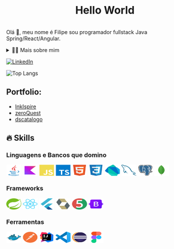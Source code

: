 <!--título-->
<div id="user-content-toc">
  <ul align="center">
    <summary><h1 style="display: inline-block">Hello World</h1></summary>
</div>

<!-- Presentation -->
<p>
  Olá 👋, meu nome é Filipe sou programador fullstack Java Spring/React/Angular.
 
</p>

<!-- Dropdown -->
<details>
  <summary>👨‍💻 Mais sobre mim</summary>

  - 💬 Como um desenvolvedor Full-stack com um ano de experiência, estou preparado para
 desempenhar um papel integral em todas as etapas do desenvolvimento de software.
 Possuo habilidades sólidas tanto na concepção da arquitetura quanto na implementação de
 APIs REST, utilizando o ecossistema Spring e aderindo a princípios como TDD (Test-Driven
 Development), padrões de projeto e boas práticas de mercado, incluindo a documentação de
 APIs.
 Tenho experiência na criação de interfaces web complexas e responsivas utilizando React,
 bem como no consumo de APIs, implementação de autenticação e aderência rigorosa aos
 designer systems. Além disso, possuo capacidade para manter e implementar novas
 funcionalidades em sistemas legados desenvolvidos com Servlet, JSP e JSF.
</details>

<!-- Links -->
[![LinkedIn](https://img.shields.io/badge/LinkedIn-0077B5?style=for-the-badge&logo=linkedin&logoColor=white)](https://www.linkedin.com/in/filipehlima/)


<!-- GithubStats -->
![Top Langs](https://github-readme-stats.vercel.app/api/top-langs/?username=fh3mrique&hide=javascript,html)

<!-- Portfolio -->
## Portfolio:
- [InkIspire](https://github.com/fh3mrique/InkInspire)
- [zeroQuest](https://github.com/fh3mrique/zeroquest)
- [dscatalogo](https://github.com/fh3mrique/dscatalogo)
  

## 🔥 Skills
<!-- Skills: Programming Languages -->
  <div style="flex-basis: 48%;">
    <h3>Linguagens e Bancos que domino</h3>
    <img align="center" alt="java" height="30" width="40" src="https://raw.githubusercontent.com/devicons/devicon/master/icons/java/java-original.svg">
    <img align="center" alt="java" height="30" width="40" src="https://raw.githubusercontent.com/devicons/devicon/master/icons/kotlin/kotlin-original.svg">
    <img align="center" alt="Js" height="30" width="40" src="https://raw.githubusercontent.com/devicons/devicon/master/icons/javascript/javascript-plain.svg">
    <img align="center" alt="Js" height="30" width="40" src="https://raw.githubusercontent.com/devicons/devicon/master/icons/typescript/typescript-plain.svg">
    <img align="center" alt="HTML" height="30" width="40" src="https://raw.githubusercontent.com/devicons/devicon/master/icons/html5/html5-original.svg">
    <img align="center" alt="CSS" height="30" width="40" src="https://raw.githubusercontent.com/devicons/devicon/master/icons/css3/css3-original.svg">
    <img align="center" alt="mysql" height="30" width="40" src="https://raw.githubusercontent.com/devicons/devicon/master/icons/dart/dart-original.svg">
    <img align="center" alt="mysql" height="30" width="40" src="https://raw.githubusercontent.com/devicons/devicon/master/icons/mysql/mysql-original.svg">
    <img align="center" alt="mysql" height="30" width="40" src="https://raw.githubusercontent.com/devicons/devicon/master/icons/postgresql/postgresql-original.svg">
    <img align="center" alt="mysql" height="30" width="40" src="https://raw.githubusercontent.com/devicons/devicon/master/icons/mongodb/mongodb-original.svg">
  </div>
  

  
  <!-- Frameworks -->
  <div style="flex-basis: 48%;">
    <h3>Frameworks</h3>
    <img align="center" alt="mysql" height="30" width="40" src="https://raw.githubusercontent.com/devicons/devicon/master/icons/spring/spring-original.svg">
    <img align="center" alt="mysql" height="30" width="40" src="https://raw.githubusercontent.com/devicons/devicon/master/icons/react/react-original.svg">
    <img align="center" alt="mysql" height="30" width="40" src="https://raw.githubusercontent.com/devicons/devicon/master/icons/flutter/flutter-original.svg">
    <img align="center" alt="mysql" height="30" width="40" src="https://raw.githubusercontent.com/devicons/devicon/master/icons/hibernate/hibernate-original.svg">
    <img align="center" alt="mysql" height="30" width="40" src="https://raw.githubusercontent.com/devicons/devicon/master/icons/junit/junit-original.svg">
    <img align="center" alt="mysql" height="30" width="40" src="https://raw.githubusercontent.com/devicons/devicon/master/icons/bootstrap/bootstrap-original.svg">
   
  </div>

  <!-- Ferramentas -->
  <div style="flex-basis: 48%;">
    <h3>Ferramentas</h3>
    <img align="center" alt="mysql" height="30" width="40" src="https://raw.githubusercontent.com/devicons/devicon/master/icons/docker/docker-original.svg">
    <img align="center" alt="mysql" height="30" width="40" src="https://raw.githubusercontent.com/devicons/devicon/master/icons/postman/postman-original.svg">
    <img align="center" alt="mysql" height="30" width="40" src="https://raw.githubusercontent.com/devicons/devicon/master/icons/intellij/intellij-original.svg">
    <img align="center" alt="mysql" height="30" width="40" src="https://raw.githubusercontent.com/devicons/devicon/master/icons/vscode/vscode-original.svg">
    <img align="center" alt="mysql" height="30" width="40" src="https://raw.githubusercontent.com/devicons/devicon/master/icons/eclipse/eclipse-original.svg">
    <img align="center" alt="mysql" height="30" width="40" src="https://raw.githubusercontent.com/devicons/devicon/master/icons/figma/figma-original.svg">
  
  </div>
